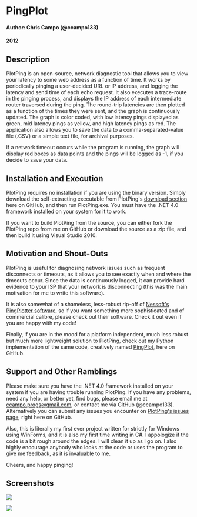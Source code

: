 # PingPlot
#### Author: Chris Campo (@ccampo133)
#### 2012

## Description
PlotPing is an open-source, network diagnostic tool that allows you to view your latency to some web address as a function of time.  It works by periodically pinging a user-decided URL or IP address, and logging the latency and send time of each echo request.  It also executes a trace-route in the pinging process, and displays the IP address of each intermediate router traversed during the ping.  The round-trip latencies are then plotted as a function of the times they were sent, and the graph is continuously updated.  The graph is color coded, with low latency pings displayed as green, mid latency pings as yellow, and high latency pings as red.  The application also allows you to save the data to a comma-separated-value file (.CSV) or a simple text file, for archival purposes.

If a network timeout occurs while the program is running, the graph will display red boxes as data points and the pings will be logged as -1, if you decide to save your data.

## Installation and Execution
PlotPing requires no installation if you are using the binary version.  Simply download the self-extracting executable from PlotPing's [download section](https://github.com/ccampo133/PlotPing/downloads) here on GitHub, and then run PlotPing.exe.  You must have the .NET 4.0 framework installed on your system for it to work.

If you want to build PlotPing from the source, you can either fork the PlotPing repo from me on GitHub or download the source as a zip file, and then build it using Visual Studio 2010.

## Motivation and Shout-Outs
PlotPing is useful for diagnosing network issues such as frequent disconnects or timeouts, as it allows you to see exactly when and where the timeouts occur.  Since the data is continuously logged, it can provide hard evidence to your ISP that your network is disconnecting (this was the main motivation for me to write this software).

It is also somewhat of a shameless, less-robust rip-off of [Nessoft's](http://www.nessoft.com/) [PingPlotter software](http://www.pingplotter.com/), so if you want something more sophisticated and of commercial calibre, please check out their software.  Check it out even if you are happy with my code!

Finally, if you are in the mood for a platform independent, much less robust but much more lightweight solution to PlotPing, check out my Python implementation of the same code, creatively named [PingPlot](https://github.com/ccampo133/PingPlot), here on GitHub.

## Support and Other Ramblings
Please make sure you have the .NET 4.0 framework installed on your system if you are having trouble running PlotPing.  If you have any problems, need any help, or better yet, find bugs, please email me at ccampo.progs@gmail.com, or contact me via GitHub (@ccampo133).  Alternatively you can submit any issues you encounter on [PlotPing's issues page](https://github.com/ccampo133/PlotPing/issues), right here on GitHub.

Also, this is literally my first ever project written for strictly for Windows using WinForms, and it is also my first time writing in C#.  I appologize if the code is a bit rough around the edges.  I will clean it up as I go on.  I also highly encourage anybody who looks at the code or uses the program to give me feedback, as it is invaluable to me.

Cheers, and happy pinging!  

## Screenshots
![](http://i.imgur.com/jdzbP.png)

![](http://i.imgur.com/rj6Hw.png)